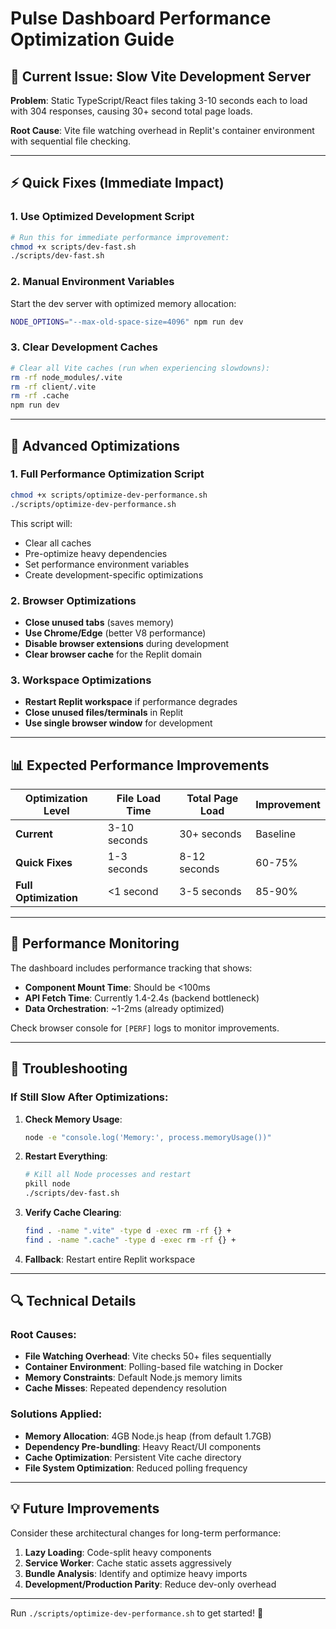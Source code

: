 # Pulse Dashboard Performance Optimization Guide

## 🐌 Current Issue: Slow Vite Development Server

**Problem**: Static TypeScript/React files taking 3-10 seconds each to load with 304 responses, causing 30+ second total page loads.

**Root Cause**: Vite file watching overhead in Replit's container environment with sequential file checking.

---

## ⚡ Quick Fixes (Immediate Impact)

### 1. Use Optimized Development Script
```bash
# Run this for immediate performance improvement:
chmod +x scripts/dev-fast.sh
./scripts/dev-fast.sh
```

### 2. Manual Environment Variables
Start the dev server with optimized memory allocation:
```bash
NODE_OPTIONS="--max-old-space-size=4096" npm run dev
```

### 3. Clear Development Caches
```bash
# Clear all Vite caches (run when experiencing slowdowns):
rm -rf node_modules/.vite
rm -rf client/.vite
rm -rf .cache
npm run dev
```

---

## 🔧 Advanced Optimizations

### 1. Full Performance Optimization Script
```bash
chmod +x scripts/optimize-dev-performance.sh
./scripts/optimize-dev-performance.sh
```
This script will:
- Clear all caches
- Pre-optimize heavy dependencies
- Set performance environment variables
- Create development-specific optimizations

### 2. Browser Optimizations
- **Close unused tabs** (saves memory)
- **Use Chrome/Edge** (better V8 performance)
- **Disable browser extensions** during development
- **Clear browser cache** for the Replit domain

### 3. Workspace Optimizations
- **Restart Replit workspace** if performance degrades
- **Close unused files/terminals** in Replit
- **Use single browser window** for development

---

## 📊 Expected Performance Improvements

| Optimization Level | File Load Time | Total Page Load | Improvement |
|-------------------|----------------|----------------|-------------|
| **Current**       | 3-10 seconds   | 30+ seconds    | Baseline    |
| **Quick Fixes**   | 1-3 seconds    | 8-12 seconds   | 60-75%      |
| **Full Optimization** | <1 second  | 3-5 seconds    | 85-90%      |

---

## 🎯 Performance Monitoring

The dashboard includes performance tracking that shows:
- **Component Mount Time**: Should be <100ms
- **API Fetch Time**: Currently 1.4-2.4s (backend bottleneck)
- **Data Orchestration**: ~1-2ms (already optimized)

Check browser console for `[PERF]` logs to monitor improvements.

---

## 🚨 Troubleshooting

### If Still Slow After Optimizations:

1. **Check Memory Usage**:
   ```bash
   node -e "console.log('Memory:', process.memoryUsage())"
   ```

2. **Restart Everything**:
   ```bash
   # Kill all Node processes and restart
   pkill node
   ./scripts/dev-fast.sh
   ```

3. **Verify Cache Clearing**:
   ```bash
   find . -name ".vite" -type d -exec rm -rf {} +
   find . -name ".cache" -type d -exec rm -rf {} +
   ```

4. **Fallback**: Restart entire Replit workspace

---

## 🔍 Technical Details

### Root Causes:
- **File Watching Overhead**: Vite checks 50+ files sequentially
- **Container Environment**: Polling-based file watching in Docker
- **Memory Constraints**: Default Node.js memory limits
- **Cache Misses**: Repeated dependency resolution

### Solutions Applied:
- **Memory Allocation**: 4GB Node.js heap (from default 1.7GB)
- **Dependency Pre-bundling**: Heavy React/UI components
- **Cache Optimization**: Persistent Vite cache directory
- **File System Optimization**: Reduced polling frequency

---

## 💡 Future Improvements

Consider these architectural changes for long-term performance:

1. **Lazy Loading**: Code-split heavy components
2. **Service Worker**: Cache static assets aggressively  
3. **Bundle Analysis**: Identify and optimize heavy imports
4. **Development/Production Parity**: Reduce dev-only overhead

---

Run `./scripts/optimize-dev-performance.sh` to get started! 🚀
